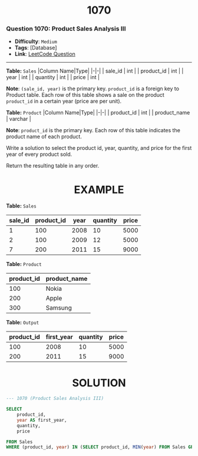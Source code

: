 <h1 align="center">1070</h1>

### Question 1070: Product Sales Analysis III  

- **Difficulty**: `Medium`  
- **Tags**: [Database]
- **Link**: [LeetCode Question](https://leetcode.com/problems/product-sales-analysis-iii)

---

**Table:** `Sales`
|Column Name|Type|
|-|-|
| sale_id     | int   |
| product_id  | int   |
| year        | int   |
| quantity    | int   |
| price       | int   |

**Note**: `(sale_id, year)` is the primary key. `product_id` is a foreign key to Product table. Each row of this table shows a sale on the product `product_id` in a certain year (price are per unit).

**Table:** `Product`
|Column Name|Type|
|-|-|
| product_id   | int     |
| product_name | varchar |

**Note**: `product_id` is the primary key. Each row of this table indicates the product name of each product.

Write a solution to select the product id, year, quantity, and price for the first year of every product sold.

Return the resulting table in any order.

<h1 align="center">EXAMPLE</h1>

**Table:** `Sales`

| sale_id | product_id | year | quantity | price |
|-|-|-|-|-|
| 1       | 100        | 2008 | 10       | 5000  |
| 2       | 100        | 2009 | 12       | 5000  |
| 7       | 200        | 2011 | 15       | 9000  |

**Table:** `Product`

| product_id | product_name |
|-|-|
| 100        | Nokia        |
| 200        | Apple        |
| 300        | Samsung      |

**Table:** `Output`

| product_id | first_year | quantity | price |
|-|-|-|-|
| 100        | 2008       | 10       | 5000  |
| 200        | 2011       | 15       | 9000  |

<h1 align="center">SOLUTION</h1>

```sql
--- 1070 (Product Sales Analysis III)

SELECT
    product_id,
    year AS first_year,
    quantity,
    price

FROM Sales
WHERE (product_id, year) IN (SELECT product_id, MIN(year) FROM Sales GROUP BY product_id);
```